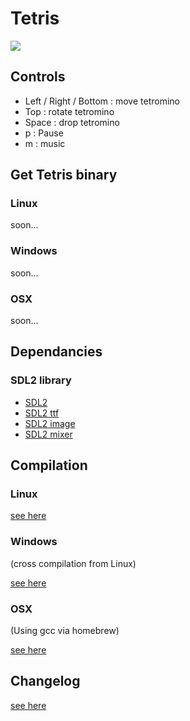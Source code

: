 # Tetris

![](https://raw.github.com/leahpar/Tetris/master/screenshot.png)

## Controls

- Left / Right / Bottom : move tetromino
- Top : rotate tetromino
- Space : drop tetromino
- p : Pause
- m : music


## Get Tetris binary

### Linux

soon...

### Windows

soon...

### OSX

soon...

## Dependancies

### SDL2 library

- [SDL2](http://www.libsdl.org)
- [SDL2 ttf](http://www.libsdl.org/projects/SDL_ttf)
- [SDL2 image](http://www.libsdl.org/projects/SDL_image)
- [SDL2 mixer](http://www.libsdl.org/projects/SDL_mixer)

## Compilation

### Linux

[see here](docs/cc-linux.md)

### Windows

(cross compilation from Linux)

[see here](docs/cc-windows.md)

### OSX

(Using gcc via homebrew)

[see here](docs/cc-osx.md)

## Changelog

[see here](ChangeLog.md)

